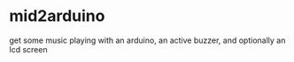 # mid2arduino
get some music playing with an arduino, an active buzzer, and optionally an lcd screen
